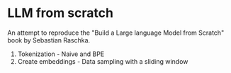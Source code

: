# LLM from scratch

An attempt to reproduce the "Build a Large language Model from Scratch" book by Sebastian Raschka.

1. Tokenization - Naive and BPE
2. Create embeddings - Data sampling with a sliding window
